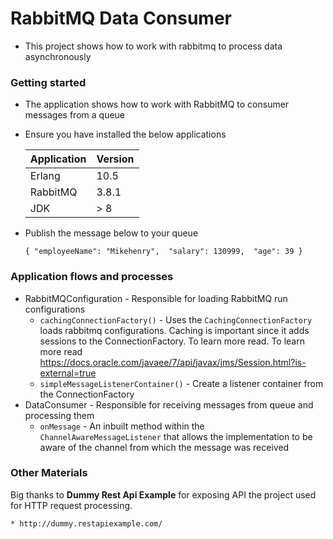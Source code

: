# RabbitMQ Data Consumer

* This project shows how to work with rabbitmq to process data asynchronously

### Getting started

* The application shows how to work with RabbitMQ to consumer messages from  a queue
* Ensure you have installed the below applications

    |Application|Version|
    |---------|------------|
    |Erlang|10.5|
    |RabbitMQ|3.8.1|
    |JDK| \> 8 |

* Publish the message below to your queue

    `{
        "employeeName": "Mikehenry", 
        "salary": 130999, 
        "age": 39
    }`


### Application flows and processes

* RabbitMQConfiguration - Responsible for loading RabbitMQ run configurations
    - `cachingConnectionFactory()` - Uses the `CachingConnectionFactory` loads rabbitmq configurations. Caching is important since it adds sessions to the ConnectionFactory. To learn more read. To learn more read  https://docs.oracle.com/javaee/7/api/javax/jms/Session.html?is-external=true
    - `simpleMessageListenerContainer()` - Create a listener container from the ConnectionFactory
* DataConsumer - Responsible for receiving messages from queue and processing them
    - `onMessage` - An inbuilt method within the `ChannelAwareMessageListener` that allows the implementation to be aware of the channel from which the message was received
    
### Other Materials

Big thanks to **Dummy Rest Api Example** for exposing API the project used for HTTP request processing.
    
    * http://dummy.restapiexample.com/ 
 